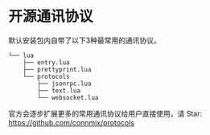 # 开源通讯协议

默认安装包内自带了以下3种最常用的通讯协议。

```
└── lua
    ├── entry.lua
    ├── prettyprint.lua
    └── protocols
        ├── jsonrpc.lua
        ├── text.lua
        └── websocket.lua
```

官方会逐步扩展更多的常用通讯协议给用户直接使用，请 Star: https://github.com/connmix/protocols
